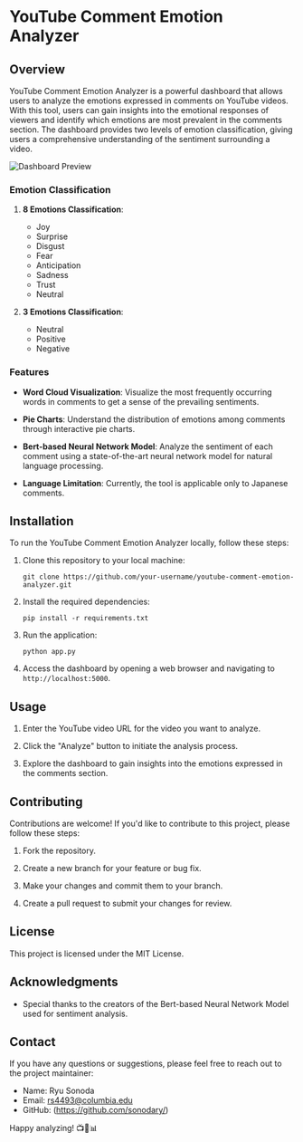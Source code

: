 # YouTube Comment Emotion Analyzer

## Overview

YouTube Comment Emotion Analyzer is a powerful dashboard that allows users to analyze the emotions expressed in comments on YouTube videos. With this tool, users can gain insights into the emotional responses of viewers and identify which emotions are most prevalent in the comments section. The dashboard provides two levels of emotion classification, giving users a comprehensive understanding of the sentiment surrounding a video.

![Dashboard Preview](<img width="1440" alt="Screenshot 2023-09-21 at 19 35 31" src="https://github.com/sonodary/Youtube-sentiment-analysis/assets/95659128/dedc6774-ce03-408f-b893-3532f6b51651">)

### Emotion Classification

1. **8 Emotions Classification**:
   - Joy
   - Surprise
   - Disgust
   - Fear
   - Anticipation
   - Sadness
   - Trust
   - Neutral

2. **3 Emotions Classification**:
   - Neutral
   - Positive
   - Negative

### Features

- **Word Cloud Visualization**: Visualize the most frequently occurring words in comments to get a sense of the prevailing sentiments.

- **Pie Charts**: Understand the distribution of emotions among comments through interactive pie charts.

- **Bert-based Neural Network Model**: Analyze the sentiment of each comment using a state-of-the-art neural network model for natural language processing.

- **Language Limitation**: Currently, the tool is applicable only to Japanese comments.

## Installation

To run the YouTube Comment Emotion Analyzer locally, follow these steps:

1. Clone this repository to your local machine:
   ```
   git clone https://github.com/your-username/youtube-comment-emotion-analyzer.git
   ```

2. Install the required dependencies:
   ```
   pip install -r requirements.txt
   ```

3. Run the application:
   ```
   python app.py
   ```

4. Access the dashboard by opening a web browser and navigating to `http://localhost:5000`.

## Usage

1. Enter the YouTube video URL for the video you want to analyze.

2. Click the "Analyze" button to initiate the analysis process.

3. Explore the dashboard to gain insights into the emotions expressed in the comments section.

## Contributing

Contributions are welcome! If you'd like to contribute to this project, please follow these steps:

1. Fork the repository.

2. Create a new branch for your feature or bug fix.

3. Make your changes and commit them to your branch.

4. Create a pull request to submit your changes for review.

## License

This project is licensed under the MIT License.

## Acknowledgments

- Special thanks to the creators of the Bert-based Neural Network Model used for sentiment analysis.

## Contact

If you have any questions or suggestions, please feel free to reach out to the project maintainer:

- Name: Ryu Sonoda
- Email: rs4493@columbia.edu
- GitHub: (https://github.com/sonodary/)

Happy analyzing! 📺🧐📊
